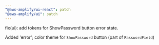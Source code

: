 ```yaml
---
"@aws-amplify/ui-react": patch
"@aws-amplify/ui": patch
---
```


fix(ui): add tokens for ShowPassword button error state. 

Added 'error'; color theme for `ShowPassword` button (part of `PasswordField`)

